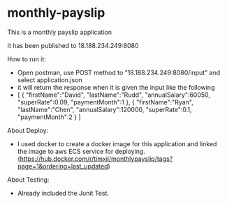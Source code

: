 # monthly-payslip

This is a monthly payslip application

It has been published to 18.188.234.249:8080


How to run it:
- Open postman, use POST method to "18.188.234.249:8080/input" and select application.json
- it will return the response when it is given the input like the following
- [
  {
  	"firstName":"David",
    "lastName":"Rudd",
    "annualSalary":60050,
	"superRate":0.09,
	"paymentMonth":1
  },
  {
    "firstName":"Ryan",
    "lastName":"Chen",
    "annualSalary":120000,
    "superRate":0.1,
    "paymentMonth":2
  }
]



About Deploy: 
- I used docker to create a docker image for this application and linked the image to aws ECS service for deploying.(https://hub.docker.com/r/timxii/monthlypayslip/tags?page=1&ordering=last_updated)

About Testing: 
- Already included the Junit Test.
